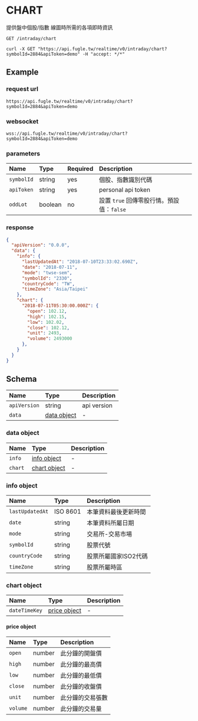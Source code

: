 # CHART

提供盤中個股/指數 線圖時所需的各項即時資訊

```
GET /intraday/chart
```

```
curl -X GET "https://api.fugle.tw/realtime/v0/intraday/chart?symbolId=2884&apiToken=demo" -H "accept: */*"
```

## Example

### request url
```
https://api.fugle.tw/realtime/v0/intraday/chart?symbolId=2884&apiToken=demo
```

### websocket
```
wss://api.fugle.tw/realtime/v0/intraday/chart?symbolId=2884&apiToken=demo
```

### parameters
| Name | Type | Required | Description |
|:--|:--|:--|:--|
|  `symbolId` | string | yes | 個股、指數識別代碼 |
|  `apiToken` | string | yes | personal api token |
|  `oddLot` | boolean | no | 設置 `true` 回傳零股行情。預設值：`false` |

### response
```json
{
  "apiVersion": "0.0.0",
  "data": {
    "info": {
      "lastUpdatedAt": "2018-07-10T23:33:02.690Z",
      "date": "2018-07-11",
      "mode": "twse-sem",
      "symbolId": "2330",
      "countryCode": "TW",
      "timeZone": "Asia/Taipei"
    },
    "chart": {
      "2018-07-11T05:30:00.000Z": {
        "open": 102.12,
        "high": 102.15,
        "low": 102.02,
        "close": 102.12,
        "unit": 2493,
        "volume": 2493000
      },
    }
  }
}
```

## Schema
| Name | Type | Description |
|:--|:--|:--|
|  `apiVersion` | string |  api version |
|  `data` | [data object](#data-object) |  - |

### data object
| Name | Type | Description |
|:--|:--|:--|
|  `info` | [info object](#info-object) | - |
|  `chart` | [chart object](#chart-object) | -  |


### info object
| Name | Type | Description |
|:--|:--|:--|
|  `lastUpdatedAt` | ISO 8601 | 本筆資料最後更新時間 |
|  `date` | string | 本筆資料所屬日期 |
|  `mode` | string | 交易所-交易市場 |
|  `symbolId` | string | 股票代號 |
|  `countryCode` | string | 股票所屬國家ISO2代碼 |
|  `timeZone` | string | 股票所屬時區 |


### chart object
| Name | Type | Description |
|:--|:--|:--|
|  `dateTimeKey` | [price object](#price-object) | - |


#### price object
| Name | Type | Description |
|:--|:--|:--|
|  `open` | number | 此分鐘的開盤價 |
|  `high` | number | 此分鐘的最高價 |
|  `low` | number | 此分鐘的最低價 |
|  `close` | number | 此分鐘的收盤價 |
|  `unit` | number | 此分鐘的交易張數 |
|  `volume` | number | 此分鐘的交易量 |